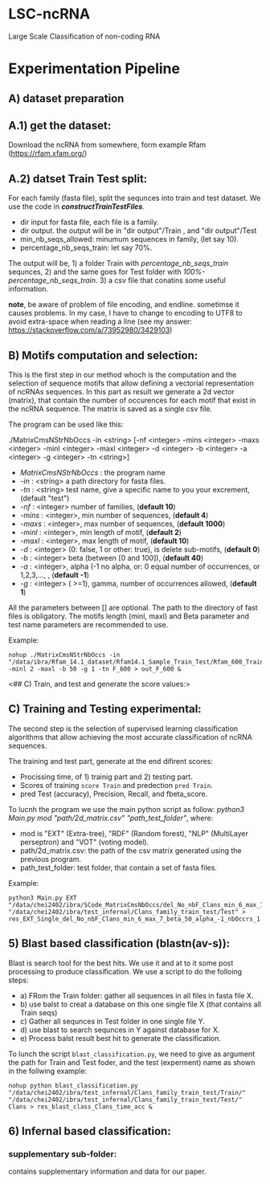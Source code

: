 # LSC-ncRNA
 Large Scale Classification of non-coding RNA



# Experimentation Pipeline
## A) dataset preparation
## A.1) get the dataset:
Download the ncRNA from somewhere, form example Rfam (https://rfam.xfam.org/)

## A.2) datset Train Test split:
For each family (fasta file), split the sequnces into train and test dataset.
We use the code in ***constructTrainTestFiles***.
- dir input for fasta file, each file is a family.
- dir output.  the output will be in "dir output"/Train , and "dir output"/Test
- min_nb_seqs_allowed: minumum sequences in family, (let say 10).
- percentage_nb_seqs_train: let say 70%.

The output will be, 1) a folder Train with *percentage_nb_seqs_train* sequnces, 2) and the same goes for Test folder with *100%-percentage_nb_seqs_train*. 3) a csv file that conatins some useful information.

**note**, be aware of problem of file encoding, and endline. sometimse it causes problems. In my case, I have to change to encoding to UTF8 to avoid extra-space when reading a line (see my answer: https://stackoverflow.com/a/73952980/3429103)

## B) Motifs computation and selection:
This is the first step in our method whoch is the computation and the selection of sequence motifs that allow defining a vectorial representation of ncRNAs sequences.
In this part as result we generate a 2d vector (matrix), that contain the number of occurences for each motif that exist in the ncRNA sequence. The matrix is saved as a single csv file.

The program can be used like this:

./MatrixCmsNStrNbOccs -in \<string\> [-nf \<integer\> -mins \<integer\> -maxs \<integer\> -minl \<integer\> -maxl \<integer\> -d \<integer\> -b \<integer\> -a \<integer\> -g \<integer\> -tn \<string\>]

- *MatrixCmsNStrNbOccs* : the program name
- *-in* : \<string\> a path directory for fasta files.
- *-tn* : \<string\> test name, give a specific name to you your excrement, (default "test")
- *-nf* : \<integer\> number of families, (**default 10**)
- *-mins* : \<integer\>, min number of sequences, (**default 4**)
- *-maxs* : \<integer\>, max number of sequences, (**default 1000**)
- *-minl* : \<integer\>, min length of motif, (**default 2**)
- *-maxl* : \<integer\>, max length of motif, (**default 10**)
- *-d* : \<integer\> (0: false, 1 or other: true), is delete sub-motifs, (**default 0**)
- *-b* : \<integer\> beta (between [0 and 100]), (**default 40**)
- *-a* : \<integer\>, alpha  (-1 no alpha, or: 0 equal number of occurrences, or 1,2,3,..., , (**default -1**)
- *-g* : \<integer\> ( >=1), gamma, number of occurrences allowed, (**default 1**)

All the parameters between [] are optional. The path to the directory of fast files is obligatory. The motifs length (minl, maxl) and Beta parameter and test name parameters are recommended to use.

Example:
```shell
nohup ./MatrixCmsNStrNbOccs -in "/data/ibra/Rfam_14.1_dataset/Rfam14.1_Sample_Train_Test/Rfam_600_Train_Test/Train" -minl 2 -maxl -b 50 -g 1 -tn F_600 > out_F_600 &
```

<## C) Train, and test and generate the score values:>
## C) Training and Testing experimental:

The second step is the selection of supervised learning classification algorithms that allow achieving the most accurate classification of ncRNA sequences.

The training and test part, generate at the end difirent scores:
- Procissing time, of 1) trainig part and 2) testing part.
- Scores of training `score Train` and predection `pred Train`.
- pred Test (accuracy), Precision, Recall, and fbeta_score.

To lucnh the program we use the main python script as follow:
*python3 Main.py mod "path/2d_matrix.csv" "path_test_folder"*, where:
- mod is "EXT" (Extra-tree), "RDF" (Random forest), "NLP" (MultiLayer perseptron) and "VOT" (voting model). 
- path/2d_matrix.csv: the path of the csv matrix generated using the previous program.
- path_test_folder: test folder, that contain a set of fasta files.

Example:

```shell
python3 Main.py EXT "/data/chei2402/ibra/SCode_MatrixCmsNbOccs/del_No_nbF_Clans_min_6_max_7_beta_50_alpha_-1_nbOccrs_1.csv" "/data/chei2402/ibra/test_infernal/Clans_family_train_test/Test" > res_EXT_Single_del_No_nbF_Clans_min_6_max_7_beta_50_alpha_-1_nbOccrs_1
```


## 5) Blast based classification (blastn(av-s)):
Blast is search tool for the best hits. We use it and at to it some post processing to produce classification. We use a script to do the folloing steps:
- a) FRom the Train folder: gather all sequences in all files in fasta file X.
- b) use balst to creat a database on this one single file X (that contains all Train seqs)
- c) Gather all sequnces in Test folder in one single file Y.
- d) use blast to search sequnces in Y against database for X.
- e) Process balst result best hit to generate the classification.

To lunch the script `blast_classification.py`, we need to give as argument the path for Train and Test foder, and the test (experment) name as shown in the follwing example:
```shell
nohup python blast_classification.py "/data/chei2402/ibra/test_infernal/Clans_family_train_test/Train/" "/data/chei2402/ibra/test_infernal/Clans_family_train_test/Test/" Clans > res_blast_class_Clans_time_acc &
```


## 6) Infernal based classification:


### supplementary sub-folder: 
contains supplementary information and data for our paper.